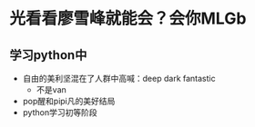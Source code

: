 # 光看看廖雪峰就能会？会你MLGb
## 学习python中
- 自由的美利坚混在了人群中高喊：deep dark fantastic
  - 不是van
- pop醒和pipi凡的美好结局
- python学习初等阶段
